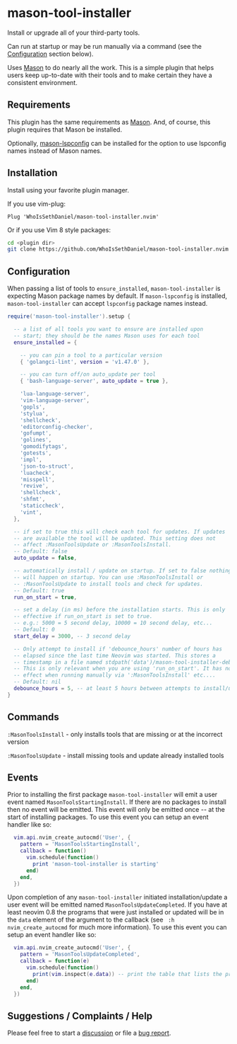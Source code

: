 # mason-tool-installer

Install or upgrade all of your third-party tools.

Can run at startup or may be run manually via a command (see the [Configuration](#configuration) section below).

Uses [Mason](https://github.com/williamboman/mason.nvim) to do nearly all the work. This is a simple plugin that
helps users keep up-to-date with their tools and to make certain they have a consistent environment.

## Requirements

This plugin has the same requirements as [Mason](https://github.com/williamboman/mason.nvim). And, of course,
this plugin requires that Mason be installed.

Optionally, [mason-lspconfig](https://github.com/williamboman/mason-lspconfig.nvim) can be installed for the
option to use lspconfig names instead of Mason names.

## Installation

Install using your favorite plugin manager.

If you use vim-plug:

```vim
Plug 'WhoIsSethDaniel/mason-tool-installer.nvim'
```

Or if you use Vim 8 style packages:

```bash
cd <plugin dir>
git clone https://github.com/WhoIsSethDaniel/mason-tool-installer.nvim
```

## Configuration

When passing a list of tools to `ensure_installed`, `mason-tool-installer` is expecting Mason
package names by default. If `mason-lspconfig` is installed, `mason-tool-installer` can accept
`lspconfig` package names instead.

```lua
require('mason-tool-installer').setup {

  -- a list of all tools you want to ensure are installed upon
  -- start; they should be the names Mason uses for each tool
  ensure_installed = {

    -- you can pin a tool to a particular version
    { 'golangci-lint', version = 'v1.47.0' },

    -- you can turn off/on auto_update per tool
    { 'bash-language-server', auto_update = true },

    'lua-language-server',
    'vim-language-server',
    'gopls',
    'stylua',
    'shellcheck',
    'editorconfig-checker',
    'gofumpt',
    'golines',
    'gomodifytags',
    'gotests',
    'impl',
    'json-to-struct',
    'luacheck',
    'misspell',
    'revive',
    'shellcheck',
    'shfmt',
    'staticcheck',
    'vint',
  },

  -- if set to true this will check each tool for updates. If updates
  -- are available the tool will be updated. This setting does not
  -- affect :MasonToolsUpdate or :MasonToolsInstall.
  -- Default: false
  auto_update = false,

  -- automatically install / update on startup. If set to false nothing
  -- will happen on startup. You can use :MasonToolsInstall or
  -- :MasonToolsUpdate to install tools and check for updates.
  -- Default: true
  run_on_start = true,

  -- set a delay (in ms) before the installation starts. This is only
  -- effective if run_on_start is set to true.
  -- e.g.: 5000 = 5 second delay, 10000 = 10 second delay, etc...
  -- Default: 0
  start_delay = 3000, -- 3 second delay

  -- Only attempt to install if 'debounce_hours' number of hours has
  -- elapsed since the last time Neovim was started. This stores a
  -- timestamp in a file named stdpath('data')/mason-tool-installer-debounce.
  -- This is only relevant when you are using 'run_on_start'. It has no
  -- effect when running manually via ':MasonToolsInstall' etc....
  -- Default: nil
  debounce_hours = 5, -- at least 5 hours between attempts to install/update
}
```

## Commands

`:MasonToolsInstall` - only installs tools that are missing or at the incorrect version

`:MasonToolsUpdate` - install missing tools and update already installed tools

## Events

Prior to installing the first package `mason-tool-installer` will emit a user event named
`MasonToolsStartingInstall`. If there are no packages to install then no event will be emitted.
This event will only be emitted once -- at the start of installing packages. To use this
event you can setup an event handler like so:

```lua
  vim.api.nvim_create_autocmd('User', {
    pattern = 'MasonToolsStartingInstall',
    callback = function()
      vim.schedule(function()
        print 'mason-tool-installer is starting'
      end)
    end,
  })
```

Upon completion of any `mason-tool-installer` initiated installation/update a user event will be
emitted named `MasonToolsUpdateCompleted`. If you have at least neovim 0.8 the programs that were
just installed or updated will be in the `data` element of the argument to the callback (see `
:h nvim_create_autocmd` for much more information). To use this event you can setup an event handler
like so:

```lua
  vim.api.nvim_create_autocmd('User', {
    pattern = 'MasonToolsUpdateCompleted',
    callback = function(e)
      vim.schedule(function()
        print(vim.inspect(e.data)) -- print the table that lists the programs that were installed
      end)
    end,
  })
```

## Suggestions / Complaints / Help

Please feel free to start a [discussion](https://github.com/WhoIsSethDaniel/mason-tool-installer.nvim/discussions) or
file a [bug report](https://github.com/WhoIsSethDaniel/mason-tool-installer.nvim/issues).
